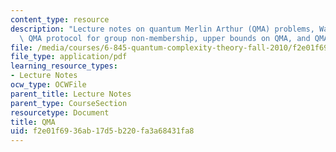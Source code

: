 ```yaml
---
content_type: resource
description: "Lecture notes on quantum Merlin Arthur (QMA) problems, Watrous\u2019\
  \ QMA protocol for group non-membership, upper bounds on QMA, and QMA-complete problems."
file: /media/courses/6-845-quantum-complexity-theory-fall-2010/f2e01f6936ab17d5b220fa3a68431fa8_MIT6_845F10_lec15.pdf
file_type: application/pdf
learning_resource_types:
- Lecture Notes
ocw_type: OCWFile
parent_title: Lecture Notes
parent_type: CourseSection
resourcetype: Document
title: QMA
uid: f2e01f69-36ab-17d5-b220-fa3a68431fa8
---
```


